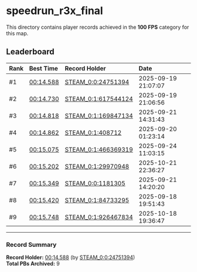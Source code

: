 # speedrun_r3x_final

This directory contains player records achieved in the **100 FPS** category for this map.

## Leaderboard

| Rank | Best Time | Record Holder | Date                |
| :--- | :-------- | :------------ | :------------------ |
| #1   | [00:14.588](./00014588_STEAM_0_0_24751394_20250919-210707.zip) | [STEAM_0:0:24751394](https://speedrun16.com/profile/STEAM_0:0:24751394)   | 2025-09-19 21:07:07 |
| #2   | [00:14.730](./00014730_STEAM_0_1_617544124_20250919-210656.zip) | [STEAM_0:1:617544124](https://speedrun16.com/profile/STEAM_0:1:617544124)   | 2025-09-19 21:06:56 |
| #3   | [00:14.818](./00014818_STEAM_0_1_169847134_20250921-143143.zip) | [STEAM_0:1:169847134](https://speedrun16.com/profile/STEAM_0:1:169847134)   | 2025-09-21 14:31:43 |
| #4   | [00:14.862](./00014862_STEAM_0_1_408712_20250920-012314.zip) | [STEAM_0:1:408712](https://speedrun16.com/profile/STEAM_0:1:408712)   | 2025-09-20 01:23:14 |
| #5   | [00:15.075](./00015075_STEAM_0_1_466369319_20250924-110315.zip) | [STEAM_0:1:466369319](https://speedrun16.com/profile/STEAM_0:1:466369319)   | 2025-09-24 11:03:15 |
| #6   | [00:15.202](./00015202_STEAM_0_1_29970948_20251021-223627.zip) | [STEAM_0:1:29970948](https://speedrun16.com/profile/STEAM_0:1:29970948)   | 2025-10-21 22:36:27 |
| #7   | [00:15.349](./00015349_STEAM_0_0_1181305_20250921-142020.zip) | [STEAM_0:0:1181305](https://speedrun16.com/profile/STEAM_0:0:1181305)   | 2025-09-21 14:20:20 |
| #8   | [00:15.420](./00015420_STEAM_0_1_84733295_20250918-195143.zip) | [STEAM_0:1:84733295](https://speedrun16.com/profile/STEAM_0:1:84733295)   | 2025-09-18 19:51:43 |
| #9   | [00:15.748](./00015748_STEAM_0_1_926467834_20251018-193647.zip) | [STEAM_0:1:926467834](https://speedrun16.com/profile/STEAM_0:1:926467834)   | 2025-10-18 19:36:47 |

---

### Record Summary
**Record Holder:** [00:14.588](./00014588_STEAM_0_0_24751394_20250919-210707.zip) (by [STEAM_0:0:24751394](https://speedrun16.com/profile/STEAM_0:0:24751394))  
**Total PBs Archived:** 9